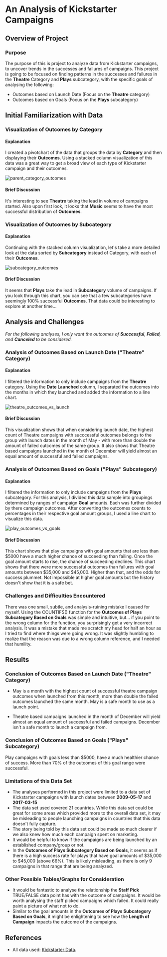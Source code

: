 # An Analysis of Kickstarter Campaigns

## Overview of Project
  
  
### Purpose

The purpose of this is project to analyze data from Kickstarter campaigns, to uncover trends in the successes and failures of campaigns. This project is going to be focused on finding patterns in the successes and failures in the **Theatre** Category and **Plays** subcategory, with the specific goals of analysing the following:

* Outcomes based on Launch Date (Focus on the **Theatre** category)
* Outcomes based on Goals (Focus on the **Plays** subcategory)
  

## Initial Familiarization with Data
  

### Visualization of Outcomes by Category

#### Explanation

I created a pivotchart of the data that groups the data by **Category** and then displaying their **Outcomes**. Using a stacked column visualization of this data was a great way to get a broad view of each type of Kickstarter campaign and their outcomes.

![parent_category_outcomes](/resources/parent_category_outcomes.png)

#### Brief Discussion

It's interesting to see **Theatre** taking the lead in volume of campaigns started. Also upon first look, it looks that **Music** seems to have the most successful distribution of **Outcomes**.
  
  
  
### Visualization of Outcomes by Subcategory

#### Explanation

Continuing with the stacked column visualization, let's take a more detailed look at the data sorted by **Subcategory** instead of Category, with each of their **Outcomes**.

![subcategory_outcomes](/resources/subcategory_outcomes.png)

#### Brief Discussion

It seems that **Plays** take the lead in **Subcategory** volume of campaigns. If you look through this chart, you can see that a few subcategories have seemingly 100% successful **Outcomes**. That data could be interesting to explore at another time...
  
  
  
## Analysis and Challenges

*For the following analyses, I only want the outcomes of **Successful**, **Failed**, and **Canceled** to be considered.*
  
### Analysis of Outcomes Based on Launch Date ("Theatre" Category)

#### Explanation

I filtered the information to only include campaigns from the **Theatre** category. Using the **Date Launched** column, I separated the outcomes into the months in which they launched and added the information to a line chart.

![theatre_outcomes_vs_launch](/resources/theatre_outcomes_vs_launch.png)

#### Brief Discussion

This visualization shows that when considering launch date, the highest count of Theatre campaigns with succcessful outcomes belongs to the group with launch dates in the month of May - with more than double the amount of failed outcomes of the same group. It also shows that Theatre based campaigns launched in the month of December will yield almost an equal amount of successful and failed campaigns.
  
  
  
### Analysis of Outcomes Based on Goals ("Plays" Subcategory)

#### Explanation

I filtered the information to only include campaigns from the **Plays** subcategory. For this analysis, I divided this data sample into groupings determined by ranges of campaign **Goal** amounts. Each was further divided by there campaign outcomes. After converting the outcomes counts to percentages in their respective goal amount groups, I used a line chart to visualize this data.

![play_outcomes_vs_goals](/resources/play_outcomes_vs_goals.png)

#### Brief Discussion

This chart shows that play campaigns with goal amounts that are less than $5000 have a much higher chance of succeeding than failing. Once the goal amount starts to rise, the chance of succeeding declines. This chart shows that there were more successful outcomes than failures with goal amounts between $35,000 and $45,000. Higher than that, and the odds for success plummet. Not impossible at higher goal amounts but the history doesn't show that it is a safe bet.
  
  
  
### Challenges and Difficulties Encountered

There was one small, subtle, and analysis-ruining mistake I caused for myself. Using the COUNTIFS() function for the **Outcomes of Plays Subcategory Based on Goals** was simple and intuitive, but... if you point to the wrong column for the function, you surprisingly get a very incorrect analysis. It was a mistake that made me scratch my head for half an hour as I tried to find where things were going wrong. It was slightly humbling to realize that the reason was due to a wrong column reference, and I needed that humility. 
  
  
  
## Results
  
  
### Conclusion of Outcomes Based on Launch Date ("Theatre" Category)

* May is a month with the highest count of successful theatre campaign outcomes when launched from this month, more than double the failed outcomes launched the same month. May is a safe month to use as a launch point. 

* Theatre based campaigns launched in the month of December will yield almost an equal amount of successful and failed campaigns. December isn't a safe month to launch a campaign from.
  
  
  
### Conclusion of Outcomes Based on Goals ("Plays" Subcategory)

Play campaigns with goals less than $5000, have a much healthier chance of success. More than 70% of the outcomes of this goal range were successful. 
  
  
### Limitations of this Data Set

* The analyses performed in this project were limited to a data set of Kickstarter campaigns with launch dates between **2009-05-17** and **2017-03-15**
* The data set used covered 21 countries. While this data set could be great for some areas which provided more to the overall data set, it may be misleading to people launching campaigns in countries that this data doesn't fully capture.
* The story being told by this data set could be made so much clearer if we also knew how much each campaign spent on marketing.
* It would be helpful to know if the campaigns are being launched by an established company/group or not. 
* In the **Outcomes of Plays Subcategory Based on Goals**, it seems as if there is a high success rate for plays that have goal amounts of $35,000 to $45,000 (above 66%). This is likely misleading, as there is only 9 campaigns in that range that are being analyzed.
  
  
  
### Other Possible Tables/Graphs for Consideration

* It would be fantastic to analyse the relationship the **Staff Pick** TRUE/FALSE data point has with the outcome of campaigns. It would be worth analysing the staff picked campaigns which failed. It could really paint a picture of what not to do.
* Similar to the goal amounts in the **Outcomes of Plays Subcategory Based on Goals**, it might be enlightening to see how the **Length of Campaign** impacts the outcome of the campaigns.


## References

* All data used: [Kickstarter Data](/Kickstarter_challenge.xlsx).
